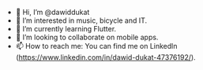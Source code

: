 - 👋 Hi, I’m @dawiddukat
- 👀 I’m interested in music, bicycle and IT.
- 🌱 I’m currently learning Flutter.  
- 💞️ I’m looking to collaborate on mobile apps.
- 📫 How to reach me: You can find me on Linkedln (https://www.linkedin.com/in/dawid-dukat-47376192/).

<!---
dawiddukat/dawiddukat is a ✨ special ✨ repository because its `README.md` (this file) appears on your GitHub profile.
You can click the Preview link to take a look at your changes.
--->
